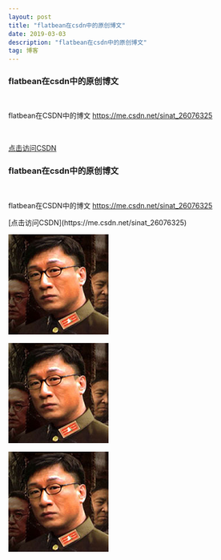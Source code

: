 ```yaml
---
layout: post
title: "flatbean在csdn中的原创博文"
date: 2019-03-03 
description: "flatbean在csdn中的原创博文"
tag: 博客 
---   
```


### flatbean在csdn中的原创博文
<br />

flatbean在CSDN中的博文  https://me.csdn.net/sinat_26076325
  
<br />

[点击访问CSDN](https://me.csdn.net/sinat_26076325) 


### flatbean在csdn中的原创博文
<br />

flatbean在CSDN中的博文  https://me.csdn.net/sinat_26076325
<p>

<p>
[点击访问CSDN](https://me.csdn.net/sinat_26076325) 

<br/>

![image](/images/avatar.jpg)

<p>

![](/images/avatar.jpg)
  
![](/images/avatar.jpg)
